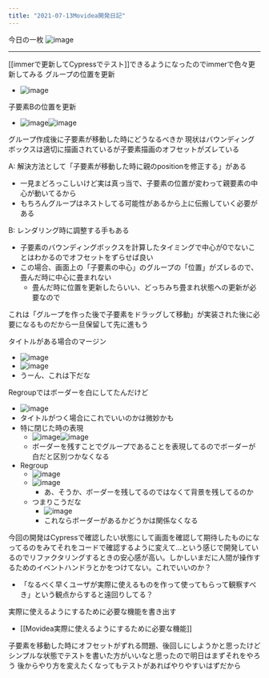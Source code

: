 ```yaml
---
title: "2021-07-13Movidea開発日記"
---
```


今日の一枚
![image](https://gyazo.com/fea4976e7cd0970fa2d6215de931307d/thumb/1000)

---
[[immerで更新してCypressでテスト]]できるようになったのでimmerで色々更新してみる
グループの位置を更新
- ![image](https://gyazo.com/b520f31bbd2876a31557b797babf2f5c/thumb/1000)

子要素Bの位置を更新
- ![image](https://gyazo.com/99871fd7fe10311a4a3875a0ac5f80c6/thumb/1000)![image](https://gyazo.com/d2b5c8f049f9f252252391a7cb636044/thumb/1000)

グループ作成後に子要素が移動した時にどうなるべきか
現状はバウンディングボックスは適切に描画されているが子要素描画のオフセットがズレている

A: 解決方法として「子要素が移動した時に親のpositionを修正する」がある
- 一見まどろっこしいけど実は真っ当で、子要素の位置が変わって親要素の中心が動いてるから
- もちろんグループはネストしてる可能性があるから上に伝搬していく必要がある

B: レンダリング時に調整する手もある
- 子要素のバウンディングボックスを計算したタイミングで中心が0でないことはわかるのでオフセットをずらせば良い
- この場合、画面上の「子要素の中心」のグループの「位置」がズレるので、畳んだ時に中心に畳まれない
    - 畳んだ時に位置を更新したらいい、どっちみち畳まれ状態への更新が必要なので

これは「グループを作った後で子要素をドラッグして移動」が実装された後に必要になるものだから一旦保留して先に進もう

タイトルがある場合のマージン
- ![image](https://gyazo.com/6fb2cd2980e2072a0d88e675287b8bd3/thumb/1000)
- ![image](https://gyazo.com/fea4976e7cd0970fa2d6215de931307d/thumb/1000)
- うーん、これは下だな

Regroupではボーダーを白にしてたんだけど
- ![image](https://gyazo.com/47a2059d82ea2ca650b8778f12f81916/thumb/1000)
- タイトルがつく場合にこれでいいのかは微妙かも
- 特に閉じた時の表現
    - ![image](https://gyazo.com/cd39735c6207503682585bd6c0cf71fa/thumb/1000)![image](https://gyazo.com/527ca94b74a14ac4f5dc59a9e63ae9a6/thumb/1000)
    - ボーダーを残すことでグループであることを表現してるのでボーダーが白だと区別つかなくなる
- Regroup
    - ![image](https://gyazo.com/2441807c2369e1554dd2c0c4a463836c/thumb/1000)
    - ![image](https://gyazo.com/29ac8099d8e59321c5ec9a2608d5d8be/thumb/1000)
        - あ、そうか、ボーダーを残してるのではなくて背景を残してるのか
    - つまりこうだな
        - ![image](https://gyazo.com/19496a64d88a4040247134174fc7f9cb/thumb/1000)
        - これならボーダーがあるかどうかは関係なくなる

今回の開発はCypressで確認したい状態にして画面を確認して期待したものになってるのをみてそれをコードで確認するように変えて…という感じで開発しているのでリファクタリングするときの安心感が高い。しかしいまだに人間が操作するためのイベントハンドラとかをつけてない。これでいいのか？
- 「なるべく早くユーザが実際に使えるものを作って使ってもらって観察すべき」という観点からすると遠回りしてる？


実際に使えるようにするために必要な機能を書き出す
- [[Movidea実際に使えるようにするために必要な機能]]

子要素を移動した時にオフセットがずれる問題、後回しにしようかと思ったけど
シンプルな状態でテストを書いた方がいいなと思ったので明日はまずそれをやろう
後からやり方を変えたくなってもテストがあればやりやすいはずだから

